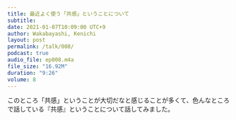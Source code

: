 ```yaml
---
title: 最近よく使う「共感」ということについて
subtitle: 
date: 2021-01-07T10:09:00 UTC+9
author: Wakabayashi, Kenichi
layout: post
permalink: /talk/008/
podcast: true
audio_file: ep008.m4a
file_size: "16.92M"
duration: "9:26"
volume: 8
---
```

このところ「共感」ということが大切だなと感じることが多くて、色んなところで話している『共感』ということについて話してみました。